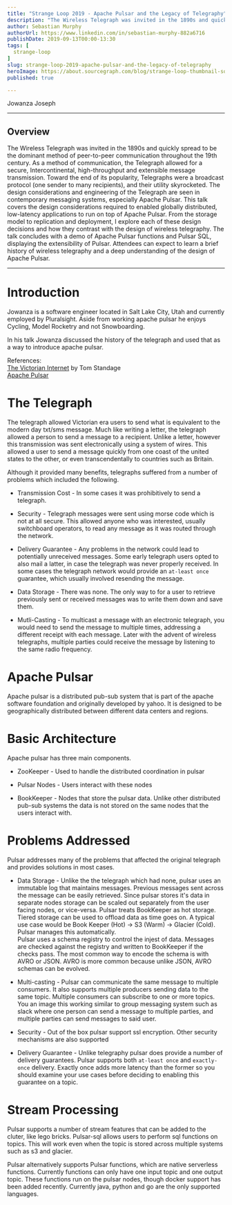 ```yaml
---
title: "Strange Loop 2019 - Apache Pulsar and the Legacy of Telegraphy"
description: "The Wireless Telegraph was invited in the 1890s and quickly spread to be the dominant method of peer-to-peer communication throughout the 19th century. As a method of communication, the Telegraph allowed for a secure, Intercontinental, high-throughput and extensible message transmission. Toward the end of its popularity, Telegraphs were a broadcast protocol (one sender to many recipients), and their utility skyrocketed. The design considerations and engineering of the Telegraph are seen in contemporary messaging systems, especially Apache Pulsar. This talk covers the design considerations required to enabled globally distributed, low-latency applications to run on top of Apache Pulsar. From the storage model to replication and deployment, I explore each of these design decisions and how they contrast with the design of wireless telegraphy. The talk concludes with a demo of Apache Pulsar functions and Pulsar SQL, displaying the extensibility of Pulsar. Attendees can expect to learn a brief history of wireless telegraphy and a deep understanding of the design of Apache Pulsar."
author: Sebastian Murphy
authorUrl: https://www.linkedin.com/in/sebastian-murphy-882a6716
publishDate: 2019-09-13T00:00-13:30
tags: [
  strange-loop
]
slug: strange-loop-2019-apache-pulsar-and-the-legacy-of-telegraphy
heroImage: https://about.sourcegraph.com/blog/strange-loop-thumbnail-square-v2.jpg
published: true

---
```


<div class="container p-0 liveblog-presenters">
  <div class="row m-0">
      <p class=" mr-12 m-0">
        <span class="liveblog-presenters__name">Jowanza Joseph</span>
        <a href="https://twitter.com/Jowanza" target="_blank" title="Twitter"><i class="fa fa-twitter pr-2"></i></a>
        <a href="https://github.com/josep2" target="_blank" title="GitHub"><i class="fa fa-github pr-2"></i></a>
        <a href="https://www.jowanza.com" target="_blank" title="Speaker's site"><i class="fa fa-globe pr-2"></i></a>
      </p>
  </div>
</div>

---

## Overview

The Wireless Telegraph was invited in the 1890s and quickly spread to be the dominant method of peer-to-peer communication throughout the 19th century. As a method of communication, the Telegraph allowed for a secure, Intercontinental, high-throughput and extensible message transmission. Toward the end of its popularity, Telegraphs were a broadcast protocol (one sender to many recipients), and their utility skyrocketed. The design considerations and engineering of the Telegraph are seen in contemporary messaging systems, especially Apache Pulsar. This talk covers the design considerations required to enabled globally distributed, low-latency applications to run on top of Apache Pulsar. From the storage model to replication and deployment, I explore each of these design decisions and how they contrast with the design of wireless telegraphy. The talk concludes with a demo of Apache Pulsar functions and Pulsar SQL, displaying the extensibility of Pulsar. Attendees can expect to learn a brief history of wireless telegraphy and a deep understanding of the design of Apache Pulsar.

---

# Introduction

Jowanza is a software engineer located in Salt Lake City, Utah and currently employed by Pluralsight. Aside from working
apache pulsar he enjoys Cycling, Model Rocketry and not Snowboarding.

In his talk Jowanza discussed the history of the telegraph and used that as a way to introduce apache pulsar.

References:  
[The Victorian Internet](https://www.amazon.com/Victorian-Internet-Remarkable-Nineteenth-line/dp/162040592X) by Tom Standage  
[Apache Pulsar](https://pulsar.apache.org/)

# The Telegraph

The telegraph allowed Victorian era users to send what is equivalent to the modern day txt/sms message.
Much like writing a letter, the telegraph allowed a person to send a message to a recipient. Unlike a letter, however
this transmission was sent electronically using a system of wires. This allowed a user to send a message quickly from one coast of the united states to the other, or even transcendentally to countries such as Britain. 

Although it provided many benefits, telegraphs suffered from a number of problems which included the following. 

 - Transmission Cost - In some cases it was prohibitively to send a telegraph.

- Security - Telegraph messages were sent using morse code which is not at all secure. This allowed anyone who was interested, usually switchboard operators, to read any message as it was routed through the network. 

- Delivery Guarantee - Any problems in the network could lead to potentially unreceived messages. Some early telegraph users opted to also mail a latter, in case the telegraph was never properly received. In some cases the telegraph network would provide an `at-least once` guarantee, which usually involved resending the message. 

- Data Storage - There was none. The only way to for a user to retrieve previously sent or received messages was to write them down and save them.

- Mutli-Casting - To multicast a message with an electronic telegraph, you would need to send the message to multiple times, addressing a different receipt with each message. Later with the advent of wireless telegraphs, multiple parties could receive the message by listening to the same radio frequency.


# Apache Pulsar

Apache pulsar is a distributed pub-sub system that is part of the apache software foundation and originally developed by yahoo. It is designed to be geographically distributed between different data centers and regions.

# Basic Architecture

Apache pulsar has three main components.

 - ZooKeeper - Used to handle the distributed coordination in pulsar

 - Pulsar Nodes - Users interact with these nodes

 - BookKeeper - Nodes that store the pulsar data. Unlike other distributed pub-sub systems the data is not stored on the same nodes that the users interact with. 

# Problems Addressed 

Pulsar addresses many of the problems that affected the original telegraph and provides solutions in most cases.

 - Data Storage - Unlike the the telegraph which had none, pulsar uses an immutable log that maintains messages. Previous messages sent across the message can be easily retrieved. Since pulsar stores it's data in separate nodes storage can be scaled out separately from the user facing nodes, or vice-versa. Pulsar treats BookKeeper as hot storage. Tiered storage can be used to offload data as time goes on. A typical use case would be Book Keeper (Hot) -> S3 (Warm) -> Glacier (Cold). Pulsar manages this automatically.  
   Pulsar uses a schema registry to control the injest of data. Messages are checked against the registry and written to BookKeeper if the checks pass. The most common way to encode the schema is with AVRO or JSON. AVRO is more common because unlike JSON, AVRO schemas can be evolved. 

 - Multi-casting  - Pulsar can communicate the same message to multiple consumers. It also supports multiple producers sending data to the same topic. Multiple consumers can subscribe to one or more topics. You an image this working similar to group messaging system such as slack where one person can send a message to multiple parties, and multiple parties can send messages to said user.

 - Security - Out of the box pulsar support ssl encryption. Other security mechanisms are also supported 

 - Delivery Guarantee - Unlike telegraphy pulsar does provide a number of delivery guarantees. Pulsar supports both `at-least once` and `exactly-once` delivery. Exactly once adds more latency than the former so you should examine your use cases before deciding to enabling this guarantee on a topic.

# Stream Processing

Pulsar supports a number of stream features that can be added to the cluter, like lego bricks. Pulsar-sql  allows users to perform sql functions on topics. This will work even when the topic is stored across multiple systems such as s3 and glacier. 

Pulsar alternatively supports Pulsar functions, which are native serverless functions. Currently functions can only have one input topic and one output topic.  These functions run on the pulsar nodes, though docker support has been added recently. Currently java, python and go are the only supported languages.

 

<!-- Note on images
  Images (e.g. my_image.jpg) should be put in the `website/static/blog/strange-loop-2019` directory, with the path to the image in your post being `/blog/strange-loop-2019/my_image.jpg`. If you'd rather host the images somewhere else for ease of use, that's fine too.

  Please also try to keep your images to a reasonable size by:
    - Using JPEG compression, unless image is mostly solid color 
    - JPEG compression set between 60%-80%
    - Resizing the image to be no wider then 750px
    - If PNG, use a tool like ImageOptim (https://imageoptim.com/mac) to optimize the file size

  I suggest re-sizing and compressing all the images in one batch as a last step.
-->  
